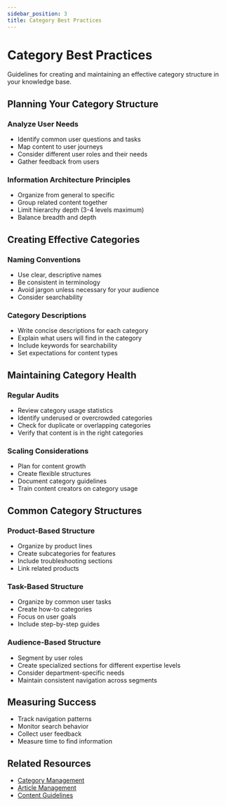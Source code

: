 ```yaml
---
sidebar_position: 3
title: Category Best Practices
---
```


# Category Best Practices

Guidelines for creating and maintaining an effective category structure in your knowledge base.

## Planning Your Category Structure

### Analyze User Needs
- Identify common user questions and tasks
- Map content to user journeys
- Consider different user roles and their needs
- Gather feedback from users

### Information Architecture Principles
- Organize from general to specific
- Group related content together
- Limit hierarchy depth (3-4 levels maximum)
- Balance breadth and depth

## Creating Effective Categories

### Naming Conventions
- Use clear, descriptive names
- Be consistent in terminology
- Avoid jargon unless necessary for your audience
- Consider searchability

### Category Descriptions
- Write concise descriptions for each category
- Explain what users will find in the category
- Include keywords for searchability
- Set expectations for content types

## Maintaining Category Health

### Regular Audits
- Review category usage statistics
- Identify underused or overcrowded categories
- Check for duplicate or overlapping categories
- Verify that content is in the right categories

### Scaling Considerations
- Plan for content growth
- Create flexible structures
- Document category guidelines
- Train content creators on category usage

## Common Category Structures

### Product-Based Structure
- Organize by product lines
- Create subcategories for features
- Include troubleshooting sections
- Link related products

### Task-Based Structure
- Organize by common user tasks
- Create how-to categories
- Focus on user goals
- Include step-by-step guides

### Audience-Based Structure
- Segment by user roles
- Create specialized sections for different expertise levels
- Consider department-specific needs
- Maintain consistent navigation across segments

## Measuring Success

- Track navigation patterns
- Monitor search behavior
- Collect user feedback
- Measure time to find information

## Related Resources

- [Category Management](./category-management.md)
- [Article Management](../article-management/article-management.md)
- [Content Guidelines](../article-management/content-guidelines.md)

